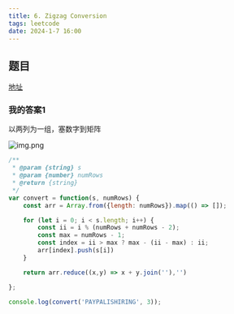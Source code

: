```yaml
---
title: 6. Zigzag Conversion
tags: leetcode
date: 2024-1-7 16:00
---
```


## 题目

[地址](https://leetcode.com/problems/zigzag-conversion/description/)

### 我的答案1

以两列为一组，塞数字到矩阵

![img.png](/my-notes/assets/6.png)

```js
/**
 * @param {string} s
 * @param {number} numRows
 * @return {string}
 */
var convert = function(s, numRows) {
    const arr = Array.from({length: numRows}).map(() => []);

    for (let i = 0; i < s.length; i++) {
        const ii = i % (numRows + numRows - 2);
        const max = numRows - 1;
        const index = ii > max ? max - (ii - max) : ii;
        arr[index].push(s[i])
    }

    return arr.reduce((x,y) => x + y.join(''),'')

};

console.log(convert('PAYPALISHIRING', 3));
```